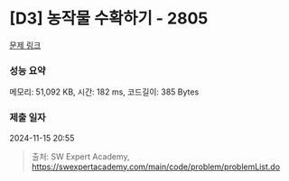 # [D3] 농작물 수확하기 - 2805 

[문제 링크](https://swexpertacademy.com/main/code/problem/problemDetail.do?contestProbId=AV7GLXqKAWYDFAXB) 

### 성능 요약

메모리: 51,092 KB, 시간: 182 ms, 코드길이: 385 Bytes

### 제출 일자

2024-11-15 20:55



> 출처: SW Expert Academy, https://swexpertacademy.com/main/code/problem/problemList.do